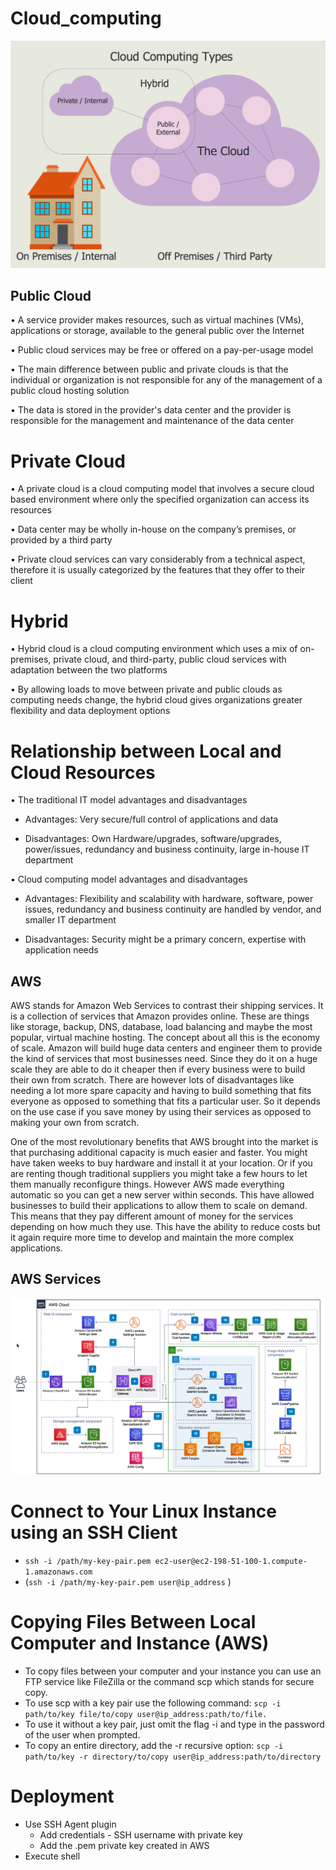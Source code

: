  # Cloud_computing
![Computer-Networks-Cloud-Computing-Diagrams-Cloud-Computing-Types.png](./Computer-Networks-Cloud-Computing-Diagrams-Cloud-Computing-Types.png)

## Public Cloud 

• A service provider makes resources, such as virtual machines (VMs), applications or storage, available to the general public over the Internet 

• Public cloud services may be free or offered on a pay-per-usage model 

• The main difference between public and private clouds is that the individual or organization is not responsible for any of the management of a public cloud hosting solution 

• The data is stored in the provider's data center and the provider is responsible for the management and maintenance of the data center

# Private Cloud 

• A private cloud is a cloud computing model that involves a secure cloud based environment where only the specified organization can access its resources 

• Data center may be wholly in-house on the company’s premises, or provided by a third party 

• Private cloud services can vary considerably from a technical aspect, therefore it is usually categorized by the features that they offer to their client

# Hybrid 

• Hybrid cloud is a cloud computing environment which uses a mix of on-premises, private cloud, and third-party, public cloud services with adaptation between the two platforms 

• By allowing loads to move between private and public clouds as computing needs change, the hybrid cloud gives organizations greater flexibility and data deployment options

# Relationship between Local and Cloud Resources 

• The traditional IT model advantages and disadvantages 
  
  - Advantages: Very secure/full control of applications and data 
  
  - Disadvantages: Own Hardware/upgrades, software/upgrades, power/issues, redundancy and business continuity, large in-house IT department 

• Cloud computing model advantages and disadvantages 

  - Advantages: Flexibility and scalability with hardware, software, power issues, redundancy and business continuity are handled by vendor, and smaller IT department 
  
  - Disadvantages: Security might be a primary concern, expertise with application needs

## AWS

AWS stands for Amazon Web Services to contrast their shipping services. It is a collection of services that Amazon provides online. These are things like storage, backup, DNS, database, load balancing and maybe the most popular, virtual machine hosting. The concept about all this is the economy of scale. Amazon will build huge data centers and engineer them to provide the kind of services that most businesses need. Since they do it on a huge scale they are able to do it cheaper then if every business were to build their own from scratch. There are however lots of disadvantages like needing a lot more spare capacity and having to build something that fits everyone as opposed to something that fits a particular user. So it depends on the use case if you save money by using their services as opposed to making your own from scratch.

One of the most revolutionary benefits that AWS brought into the market is that purchasing additional capacity is much easier and faster. You might have taken weeks to buy hardware and install it at your location. Or if you are renting though traditional suppliers you might take a few hours to let them manually reconfigure things. However AWS made everything automatic so you can get a new server within seconds. This have allowed businesses to build their applications to allow them to scale on demand. This means that they pay different amount of money for the services depending on how much they use. This have the ability to reduce costs but it again require more time to develop and maintain the more complex applications.

## AWS Services
![aws-perspective-architecture-diagram.9cc2f8ed5212705854c027f54bcc00221112db2c.png](./aws-perspective-architecture-diagram.9cc2f8ed5212705854c027f54bcc00221112db2c.png)

# Connect to Your Linux Instance using an SSH Client
- ``ssh -i /path/my-key-pair.pem ec2-user@ec2-198-51-100-1.compute-1.amazonaws.com``
- (``ssh -i /path/my-key-pair.pem user@ip_address`` )

# Copying Files Between Local Computer and Instance (AWS)
- To copy files between your computer and your instance you can use an FTP service like FileZilla or the command scp which stands for secure copy.
- To use scp with a key pair use the following command: ``scp -i path/to/key file/to/copy user@ip_address:path/to/file.``
- To use it without a key pair, just omit the flag -i and type in the password of the user when prompted.
- To copy an entire directory, add the -r recursive option:
``scp -i path/to/key -r directory/to/copy user@ip_address:path/to/directory``

# Deployment
- Use SSH Agent plugin
  - Add credentials - SSH username with private key
  - Add the .pem private key created in AWS
- Execute shell
